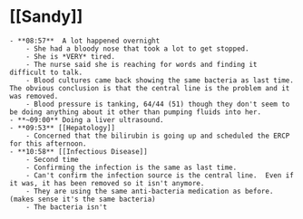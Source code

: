 # [[Sandy]]
	- **08:57**  A lot happened overnight
		- She had a bloody nose that took a lot to get stopped.
		- She is *VERY* tired.
		- The nurse said she is reaching for words and finding it difficult to talk.
		- Blood cultures came back showing the same bacteria as last time.  The obvious conclusion is that the central line is the problem and it was removed.
		- Blood pressure is tanking, 64/44 (51) though they don't seem to be doing anything about it other than pumping fluids into her.
	- **~09:00** Doing a liver ultrasound.
	- **09:53** [[Hepatology]]
		- Concerned that the bilirubin is going up and scheduled the ERCP for this afternoon.
	- **10:58** [[Infectious Disease]]
		- Second time
		- Confirming the infection is the same as last time.
		- Can't confirm the infection source is the central line.  Even if it was, it has been removed so it isn't anymore.
		- They are using the same anti-bacteria medication as before.  (makes sense it's the same bacteria)
		- The bacteria isn't